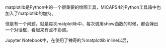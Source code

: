 matplotlib是Python中的一个很重要的绘图工具，MICAPS4的Python工具箱中也加入了matplotlib的加持。

但是有一个问题，就是每次matplotlib中，每次调用show函数的时候，都会弹出一个对话框，看起来有点不协调。

Jupyter Notebook中，在使用了神奇的%matplotlib inline以后，

